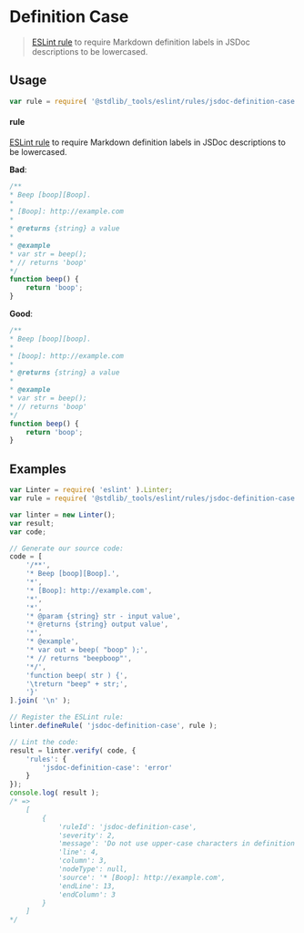 # Definition Case

> [ESLint rule][eslint-rules] to require Markdown definition labels in JSDoc descriptions to be lowercased.

<section class="intro">

</section>

<!-- /.intro -->

<section class="usage">

## Usage

```javascript
var rule = require( '@stdlib/_tools/eslint/rules/jsdoc-definition-case' );
```

#### rule

[ESLint rule][eslint-rules] to require Markdown definition labels in JSDoc descriptions to be lowercased.

**Bad**:

<!-- eslint-disable stdlib/jsdoc-definition-case, stdlib/jsdoc-markdown-remark -->

```javascript
/**
* Beep [boop][Boop].
*
* [Boop]: http://example.com
*
* @returns {string} a value
*
* @example
* var str = beep();
* // returns 'boop'
*/
function beep() {
    return 'boop';
}
```

**Good**:

```javascript
/**
* Beep [boop][boop].
*
* [boop]: http://example.com
*
* @returns {string} a value
*
* @example
* var str = beep();
* // returns 'boop'
*/
function beep() {
    return 'boop';
}
```

</section>

<!-- /.usage -->

<section class="examples">

## Examples

```javascript
var Linter = require( 'eslint' ).Linter;
var rule = require( '@stdlib/_tools/eslint/rules/jsdoc-definition-case' );

var linter = new Linter();
var result;
var code;

// Generate our source code:
code = [
    '/**',
    '* Beep [boop][Boop].',
    '*',
    '* [Boop]: http://example.com',
    '*',
    '*',
    '* @param {string} str - input value',
    '* @returns {string} output value',
    '*',
    '* @example',
    '* var out = beep( "boop" );',
    '* // returns "beepboop"',
    '*/',
    'function beep( str ) {',
    '\treturn "beep" + str;',
    '}'
].join( '\n' );

// Register the ESLint rule:
linter.defineRule( 'jsdoc-definition-case', rule );

// Lint the code:
result = linter.verify( code, {
    'rules': {
        'jsdoc-definition-case': 'error'
    }
});
console.log( result );
/* =>
    [
        {
            'ruleId': 'jsdoc-definition-case',
            'severity': 2,
            'message': 'Do not use upper-case characters in definition labels',
            'line': 4,
            'column': 3,
            'nodeType': null,
            'source': '* [Boop]: http://example.com',
            'endLine': 13,
            'endColumn': 3
        }
    ]
*/
```

</section>

<!-- /.examples -->

<section class="links">

[eslint-rules]: https://eslint.org/docs/developer-guide/working-with-rules

</section>

<!-- /.links -->
